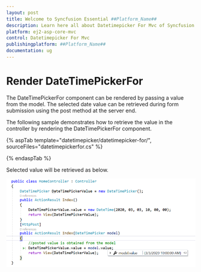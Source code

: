 ```yaml
---
layout: post
title: Welcome to Syncfusion Essential ##Platform_Name##
description: Learn here all about Datetimepicker For Mvc of Syncfusion Essential ##Platform_Name## widgets based on HTML5 and jQuery.
platform: ej2-asp-core-mvc
control: Datetimepicker For Mvc
publishingplatform: ##Platform_Name##
documentation: ug
---
```



# Render DateTimePickerFor

The DateTimePickerFor component can be rendered by passing a value from the model. The selected date value can be retrieved during form submission using the post method at the server end.

The following sample demonstrates how to retrieve the value in the controller by rendering the DateTimePickerFor component.

{% aspTab template="datetimepicker/datetimepicker-for/", sourceFiles="datetimepickerfor.cs" %}

{% endaspTab %}

Selected value will be retrieved as below.

![DateTimePickerFor Component in ASP.NET MVC](../images/asp-net-mvc-datetimepickerfor-value-post.png)

